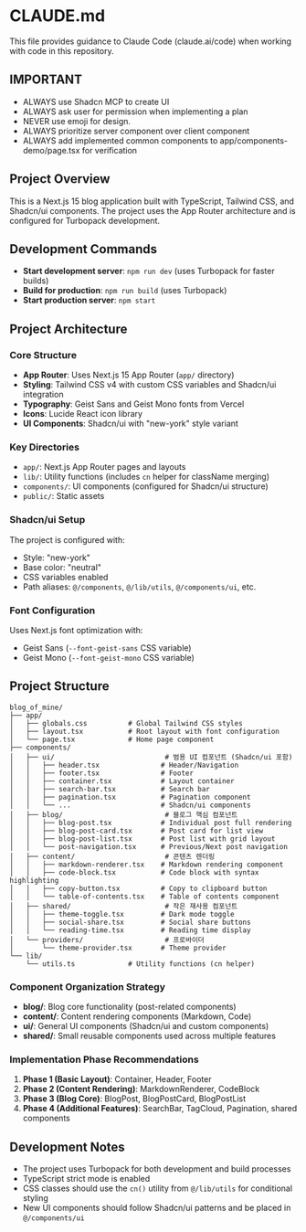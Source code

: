 # CLAUDE.md

This file provides guidance to Claude Code (claude.ai/code) when working with code in this repository.

## IMPORTANT
- ALWAYS use Shadcn MCP to create UI
- ALWAYS ask user for permission when implementing a plan
- NEVER use emoji for design.
- ALWAYS prioritize server component over client component
- ALWAYS add implemented common components to app/components-demo/page.tsx for verification

## Project Overview

This is a Next.js 15 blog application built with TypeScript, Tailwind CSS, and Shadcn/ui components. The project uses the App Router architecture and is configured for Turbopack development.

## Development Commands

- **Start development server**: `npm run dev` (uses Turbopack for faster builds)
- **Build for production**: `npm run build` (uses Turbopack)
- **Start production server**: `npm start`

## Project Architecture

### Core Structure
- **App Router**: Uses Next.js 15 App Router (`app/` directory)
- **Styling**: Tailwind CSS v4 with custom CSS variables and Shadcn/ui integration
- **Typography**: Geist Sans and Geist Mono fonts from Vercel
- **Icons**: Lucide React icon library
- **UI Components**: Shadcn/ui with "new-york" style variant

### Key Directories
- `app/`: Next.js App Router pages and layouts
- `lib/`: Utility functions (includes `cn` helper for className merging)
- `components/`: UI components (configured for Shadcn/ui structure)
- `public/`: Static assets

### Shadcn/ui Setup
The project is configured with:
- Style: "new-york"
- Base color: "neutral" 
- CSS variables enabled
- Path aliases: `@/components`, `@/lib/utils`, `@/components/ui`, etc.

### Font Configuration
Uses Next.js font optimization with:
- Geist Sans (`--font-geist-sans` CSS variable)
- Geist Mono (`--font-geist-mono` CSS variable)

## Project Structure

```
blog_of_mine/
├── app/
│   ├── globals.css          # Global Tailwind CSS styles
│   ├── layout.tsx           # Root layout with font configuration
│   └── page.tsx             # Home page component
├── components/
│   ├── ui/                           # 범용 UI 컴포넌트 (Shadcn/ui 포함)
│   │   ├── header.tsx               # Header/Navigation
│   │   ├── footer.tsx               # Footer
│   │   ├── container.tsx            # Layout container
│   │   ├── search-bar.tsx           # Search bar
│   │   ├── pagination.tsx           # Pagination component
│   │   └── ...                      # Shadcn/ui components
│   ├── blog/                         # 블로그 핵심 컴포넌트
│   │   ├── blog-post.tsx            # Individual post full rendering
│   │   ├── blog-post-card.tsx       # Post card for list view
│   │   ├── blog-post-list.tsx       # Post list with grid layout
│   │   └── post-navigation.tsx      # Previous/Next post navigation
│   ├── content/                      # 콘텐츠 렌더링
│   │   ├── markdown-renderer.tsx    # Markdown rendering component
│   │   ├── code-block.tsx           # Code block with syntax highlighting
│   │   ├── copy-button.tsx          # Copy to clipboard button
│   │   └── table-of-contents.tsx    # Table of contents component
│   ├── shared/                       # 작은 재사용 컴포넌트
│   │   ├── theme-toggle.tsx         # Dark mode toggle
│   │   ├── social-share.tsx         # Social share buttons
│   │   └── reading-time.tsx         # Reading time display
│   └── providers/                    # 프로바이더
│       └── theme-provider.tsx       # Theme provider
└── lib/
    └── utils.ts             # Utility functions (cn helper)

```

### Component Organization Strategy

- **blog/**: Blog core functionality (post-related components)
- **content/**: Content rendering components (Markdown, Code)
- **ui/**: General UI components (Shadcn/ui and custom components)
- **shared/**: Small reusable components used across multiple features

### Implementation Phase Recommendations

1. **Phase 1 (Basic Layout)**: Container, Header, Footer
2. **Phase 2 (Content Rendering)**: MarkdownRenderer, CodeBlock
3. **Phase 3 (Blog Core)**: BlogPost, BlogPostCard, BlogPostList
4. **Phase 4 (Additional Features)**: SearchBar, TagCloud, Pagination, shared components

## Development Notes

- The project uses Turbopack for both development and build processes
- TypeScript strict mode is enabled
- CSS classes should use the `cn()` utility from `@/lib/utils` for conditional styling
- New UI components should follow Shadcn/ui patterns and be placed in `@/components/ui`